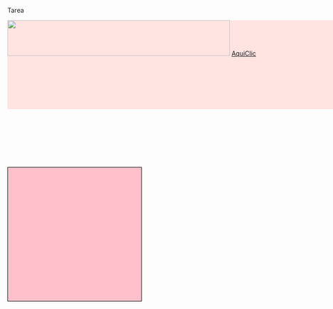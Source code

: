 <html>

<head>

<tittle>Tarea</tittle>

</head>

<style>


  
.contenedor{


        text-aling: center;


        background-color: MISTYROSE;


        height: 200px;
        
 
        width: 1000px;
        

        float: left;



}

#cuadro_izquierda{
 
   background-color: Pink;
   
   border: 1px solid black;
    float: left;

    height: 300px;
    text-align: center;
 
   width: 300px;
    margin-right: 20px;
  
  margin-top: 130px;

}
 
</style>

<body>

<div class="contenedor">
     
        
<img src="https://lh3.googleusercontent.com/proxy/NvCGAp2cKcGEyTM5tp46jzPKvo3LInX0DQj7RRZZ1oV0IysRnkfE9jCLEr5V0-Ca6fAwQ1Rg3yp8zgbCaokoapyRkPVwKQoP7H3dQGL25oRQbyZUADsW6Rw_916TmWniow" width="500" height="80">
<a href="obtenernumeromayor.html">AquiClic</a>

</div>
             
        
 <div id="cuadro_izquierda">
 
  </div>
 
</body>

</html>

